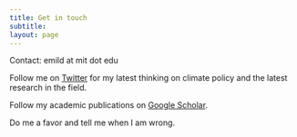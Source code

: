 ```yaml
---
title: Get in touch
subtitle: 
layout: page
---
```


Contact: emild at mit dot edu

Follow me on [Twitter](https://twitter.com/EmilDimanchev) for my latest thinking on climate policy and the latest research in the field. 

Follow my academic publications on [Google Scholar](https://scholar.google.com/citations?user=3qMUlzkAAAAJ&hl=en).

Do me a favor and tell me when I am wrong.
